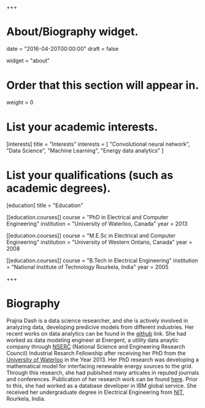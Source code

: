 +++
# About/Biography widget.

date = "2016-04-20T00:00:00"
draft = false

widget = "about"

# Order that this section will appear in.
weight = 0

# List your academic interests.
[interests]
  title = "Interests"
  interests = [
    "Convolutional neural network",
    "Data Science",
    "Machine Learning",
    "Energy data analytics"
  ]

# List your qualifications (such as academic degrees).
[education]
  title = "Education"

[[education.courses]]
  course = "PhD in Electrical and Computer Engineering"
  institution = "University of Waterloo, Canada"
  year = 2013

[[education.courses]]
  course = "M.E.Sc in Electrical and Computer Engineering"
  institution = "University of Western Ontario, Canada"
  year = 2008

[[education.courses]]
  course = "B.Tech in Electrical Engineering"
  institution = "National Institute of Technology Rourkela, India"
  year = 2005
 
+++

# Biography
Prajna Dash is a data science researcher, and she is actively involved in analyzing data, developing predicive models from different industries. Her recent works on data analytics can be found in the [github](https://github.com/DataPrajna) link. She had worked as data modeling engineer at Energent, 
a utility data anaytic company through [NSERC](http://www.nserc-crsng.gc.ca/index_eng.asp) (National Science and Engineering Research Council) Industrial Resarch Fellowship after receiving her PhD from the [University of Waterloo](https://uwaterloo.ca/) in the Year 2013. Her PhD 
research was developing a mathematical model for interfacing renewable energy sources to the grid. Through this research, she had publsihed many articales in reputed journals and conferences. 
Publication of her research work can be found [here](https://scholar.google.com/citations?user=Iq-HQMsAAAAJ&hl=en). Prior to this, she had worked as a database developer in IBM global service. 
She received her undergraduate degree in Electrical Engineering from [NIT](http://www.nitrkl.ac.in/), Rourkela, India. 
